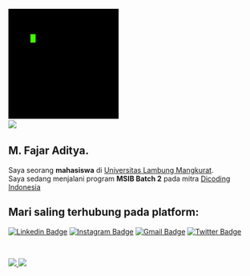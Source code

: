 <img src="https://github.com/mfajaraditya/mfajaraditya/blob/main/coding_function.gif"><br>
![](https://komarev.com/ghpvc/?username=mfajaraditya&color=blueviolet)
## M. Fajar Aditya.

Saya seorang **mahasiswa** di [Universitas Lambung Mangkurat](https://ulm.ac.id/id/). <br>
Saya sedang menjalani program **MSIB Batch 2** pada mitra [Dicoding Indonesia](https://www.dicoding.com)
## Mari saling terhubung pada platform: <br>

[![Linkedin Badge](https://img.shields.io/badge/-mfajaraditya-blue?style=flat-square&logo=Linkedin&logoColor=white&link=https://www.linkedin.com/in/m-fajar-aditya-b44578231/)](https://www.linkedin.com/in/m-fajar-aditya-b44578231/)
[![Instagram Badge](https://img.shields.io/badge/-mfajaraditya01-purple?style=flat-square&logo=instagram&logoColor=white&link=https://www.instagram.com/mfajaraditya01/)](https://www.instagram.com/mfajaraditya01/)
[![Gmail Badge](https://img.shields.io/badge/-mfajaraditya13@gmail.com-c14438?style=flat-square&logo=Gmail&logoColor=white&link=mailto:mfajaraditya13@gmail.com)](mailto:mfajaraditya13@gmail.com)
[![Twitter Badge](https://img.shields.io/twitter/url?label=HajiFajar43&style=social&url=https%3A%2F%2Ftwitter.com%2FHajiFajar43)](https://twitter.com/HajiFajar43)

<br>
<p align="left">
<a href="https://github.com/mfajaraditya">
  <img height="180em" src="https://github-readme-stats-eight-theta.vercel.app/api?username=mfajaraditya&show_icons=true&theme=algolia&include_all_commits=true&count_private=true"/>
  <img height="180em" src="https://github-readme-stats-eight-theta.vercel.app/api/top-langs/?username=mfajaraditya&layout=compact&langs_count=8&theme=algolia"/>
</a>
</p>


<!--
**mfajaraditya/mfajaraditya** is a ✨ _special_ ✨ repository because its `README.md` (this file) appears on your GitHub profile.

Here are some ideas to get you started:

- 🔭 I’m currently working on ...
- 🌱 I’m currently learning ...
- 👯 I’m looking to collaborate on ...
- 🤔 I’m looking for help with ...
- 💬 Ask me about ...
- 📫 How to reach me: ...
- 😄 Pronouns: ...
- ⚡ Fun fact: ...
-->
